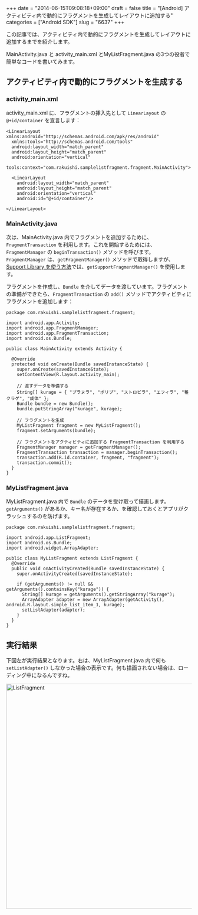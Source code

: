+++
date = "2014-06-15T09:08:18+09:00"
draft = false
title = "[Android] アクティビティ内で動的にフラグメントを生成してレイアウトに追加する"
categories = ["Android SDK"]
slug = "6637"
+++

この記事では、アクティビティ内で動的にフラグメントを生成してレイアウトに追加するまでを紹介します。

MainActivity.java と activity_main.xml とMyListFragment.java の3つの役者で簡単なコードを書いてみます。

<h2>アクティビティ内で動的にフラグメントを生成する</h2>

<h3>activity_main.xml</h3>

activity_main.xml に、フラグメントの挿入先として <code>LinearLayout</code> の <code>@+id/container</code> を宣言します：

<pre><code>&lt;LinearLayout xmlns:android="http://schemas.android.com/apk/res/android"
  xmlns:tools="http://schemas.android.com/tools"
  android:layout_width="match_parent"
  android:layout_height="match_parent"
  android:orientation="vertical"
  tools:context="com.rakuishi.samplelistfragment.fragment.MainActivity"&gt;

  &lt;LinearLayout
    android:layout_width="match_parent"
    android:layout_height="match_parent"
    android:orientation="vertical"
    android:id="@+id/container"/&gt;

&lt;/LinearLayout&gt;
</code></pre>

<h3>MainActivity.java</h3>

次は、MainActivity.java 内でフラグメントを追加するために、<code>FragmentTransaction</code> を利用します。これを開始するためには、<code>FragmentManager</code> の <code>beginTransaction()</code> メソッドを呼びます。<code>FragmentManager</code> は、<code>getFragmentManager()</code> メソッドで取得しますが、<a href="http://rakuishi.com/archives/6609">Support Library を使う方法</a>では、<code>getSupportFragmentManager()</code> を使用します。

フラグメントを作成し、<code>Bundle</code> を介してデータを渡しています。フラグメントの準備ができたら、<code>FragmentTransaction</code> の <code>add()</code> メソッドでアクティビティにフラグメントを追加します：

<pre><code>package com.rakuishi.samplelistfragment.fragment;

import android.app.Activity;
import android.app.FragmentManager;
import android.app.FragmentTransaction;
import android.os.Bundle;

public class MainActivity extends Activity {

  @Override
  protected void onCreate(Bundle savedInstanceState) {
    super.onCreate(savedInstanceState);
    setContentView(R.layout.activity_main);

    // 渡すデータを準備する
    String[] kurage = { "プラヌラ", "ポリプ", "ストロビラ", "エフィラ", "稚クラゲ", "成体" };
    Bundle bundle = new Bundle();
    bundle.putStringArray("kurage", kurage);

    // フラグメントを生成
    MyListFragment fragment = new MyListFragment();
    fragment.setArguments(bundle);

    // フラグメントをアクティビティに追加する FragmentTransaction を利用する
    FragmentManager manager = getFragmentManager();
    FragmentTransaction transaction = manager.beginTransaction();
    transaction.add(R.id.container, fragment, "fragment");
    transaction.commit();
  }
}
</code></pre>

<h3>MyListFragment.java</h3>

MyListFragment.java 内で <code>Bundle</code> のデータを受け取って描画します。<code>getArguments()</code> があるか、キー名が存在するか、を確認しておくとアプリがクラッシュするのを防げます。

<pre><code>package com.rakuishi.samplelistfragment.fragment;

import android.app.ListFragment;
import android.os.Bundle;
import android.widget.ArrayAdapter;

public class MyListFragment extends ListFragment {
  @Override
  public void onActivityCreated(Bundle savedInstanceState) {
    super.onActivityCreated(savedInstanceState);

    if (getArguments() != null && getArguments().containsKey("kurage")) {
      String[] kurage = getArguments().getStringArray("kurage");
      ArrayAdapter adapter = new ArrayAdapter(getActivity(), android.R.layout.simple_list_item_1, kurage);
      setListAdapter(adapter);
    }
  }
}
</code></pre>

<h2>実行結果</h2>

下図左が実行結果となります。右は、MyListFragment.java 内で何も <code>setListAdapter()</code> しなかった場合の表示です。何も描画されない場合は、ローディング中になるんですね。

<img class="align-center" src="/images/2014/06/ListFragment.png" alt="ListFragment" title="ListFragment.png" border="0" width="728" height="610" />
